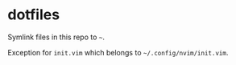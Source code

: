 # dotfiles

Symlink files in this repo to `~`.

Exception for `init.vim` which belongs to `~/.config/nvim/init.vim`.
